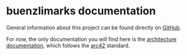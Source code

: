 # buenzlimarks documentation

General information about this project can be found directly on
[GitHub](https://github.com/remlse/buenzlimarks).

For now, the only documentation you will find here is the
[architecture documentation](./arc42/00_table_of_contents.md), which follows the
[arc42](https://arc42.org/) standard.
